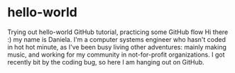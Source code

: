 # hello-world
Trying out hello-world GitHub tutorial, practicing some GitHub flow 
Hi there :) my name is Daniela. I'm a computer systems engineer who hasn't coded in hot hot minute, as I've been busy living other adventures: mainly making music, and working for my community in not-for-profit organizations. I got recently bit by the coding bug, so here I am hanging out on GitHub.  
